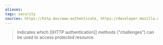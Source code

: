 ```yaml
---
aliases: 
tags: security
sources: https://http.dev/www-authenticate, https://developer.mozilla.org/en-US/docs/Web/HTTP/Headers/WWW-Authenticate
---
```

> Indicates which [[HTTP authentication]] methods ("challenges") can be used to access protected resource.